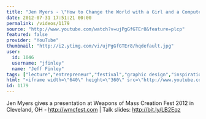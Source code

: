 ```yaml
---
title: "Jen Myers - \"How to Change the World with a Girl and a Computer\" at WMC Fest 2012"
date: 2012-07-31 17:51:21 00:00
permalink: /videos/1179
source: "http://www.youtube.com/watch?v=ujPgGfGTEr8&feature=plcp"
featured: false
provider: "YouTube"
thumbnail: "http://i2.ytimg.com/vi/ujPgGfGTEr8/hqdefault.jpg"
user:
  id: 1046
  username: "jfinley"
  name: "Jeff Finley"
tags: ["lecture","entrepreneur","festival","graphic design","inspirational","design conference","wmc fest","cleveland","speaker","diy","ohio","midwest"]
html: "<iframe width=\"640\" height=\"360\" src=\"http://www.youtube.com/embed/ujPgGfGTEr8?wmode=transparent&fs=1&feature=oembed\" frameborder=\"0\" allowfullscreen></iframe>"
id: 1179
---
```


Jen Myers gives a presentation at Weapons of Mass Creation Fest 2012 in Cleveland, OH - http://wmcfest.com | Talk slides: http://bit.ly/LB2Eqz